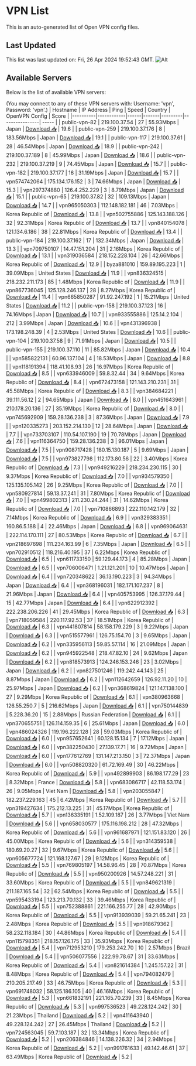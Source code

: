 # VPN List

This is an auto-generated list of Open VPN config files.

## Last Updated

This list was last updated on: Fri, 26 Apr 2024 19:52:43 GMT.
![Alt](https://repobeats.axiom.co/api/embed/186b98318ef1479477931607c1ad7d823f12451f.svg "Repobeats analytics image")

## Available Servers

Below is the list of available VPN servers:

(You may connect to any of these VPN servers with: Username: 'vpn', Password: 'vpn'.)
| Hostname | IP Address | Ping | Speed | Country | OpenVPN Config | Score |
|----------|------------|------|-------|---------|----------------| ----- |
| public-vpn-82 | 219.100.37.54 | 27 | 55.93Mbps | Japan | [Download 📥](./configs/server_0_JP.ovpn) | 19.6 |
| public-vpn-259 | 219.100.37.176 | 8 | 183.56Mbps | Japan | [Download 📥](./configs/server_1_JP.ovpn) | 19.1 |
| public-vpn-117 | 219.100.37.61 | 28 | 46.54Mbps | Japan | [Download 📥](./configs/server_2_JP.ovpn) | 18.9 |
| public-vpn-242 | 219.100.37.189 | 8 | 45.99Mbps | Japan | [Download 📥](./configs/server_3_JP.ovpn) | 18.6 |
| public-vpn-232 | 219.100.37.219 | 9 | 74.45Mbps | Japan | [Download 📥](./configs/server_4_JP.ovpn) | 15.7 |
| public-vpn-182 | 219.100.37.177 | 16 | 31.19Mbps | Japan | [Download 📥](./configs/server_5_JP.ovpn) | 15.7 |
| vpn574742064 | 175.134.176.152 | 3 | 74.66Mbps | Japan | [Download 📥](./configs/server_6_JP.ovpn) | 15.3 |
| vpn297374880 | 126.4.252.229 | 3 | 8.79Mbps | Japan | [Download 📥](./configs/server_7_JP.ovpn) | 15.1 |
| public-vpn-65 | 219.100.37.82 | 32 | 109.13Mbps | Japan | [Download 📥](./configs/server_8_JP.ovpn) | 14.7 |
| vpn965050303 | 112.148.182.181 | 46 | 7.03Mbps | Korea Republic of | [Download 📥](./configs/server_9_KR.ovpn) | 13.8 |
| vpn502755886 | 125.143.188.126 | 32 | 92.31Mbps | Korea Republic of | [Download 📥](./configs/server_10_KR.ovpn) | 13.7 |
| vpn840154078 | 121.134.6.186 | 38 | 22.81Mbps | Korea Republic of | [Download 📥](./configs/server_11_KR.ovpn) | 13.4 |
| public-vpn-184 | 219.100.37.162 | 17 | 132.34Mbps | Japan | [Download 📥](./configs/server_12_JP.ovpn) | 13.3 |
| vpn709750107 | 14.47.151.204 | 31 | 2.16Mbps | Korea Republic of | [Download 📥](./configs/server_13_KR.ovpn) | 13.1 |
| vpn319036584 | 218.152.228.104 | 26 | 42.66Mbps | Korea Republic of | [Download 📥](./configs/server_14_KR.ovpn) | 12.9 |
| byza881010 | 159.89.195.223 | 1 | 39.09Mbps | United States | [Download 📥](./configs/server_15_US.ovpn) | 11.9 |
| vpn836324515 | 218.232.211.173 | 85 | 1.48Mbps | Korea Republic of | [Download 📥](./configs/server_16_KR.ovpn) | 11.9 |
| vpn867736045 | 125.128.246.137 | 28 | 8.27Mbps | Korea Republic of | [Download 📥](./configs/server_17_KR.ovpn) | 11.4 |
| vpn665850287 | 91.92.247.192 | 1 | 15.21Mbps | United States | [Download 📥](./configs/server_18_US.ovpn) | 11.2 |
| public-vpn-158 | 219.100.37.123 | 16 | 74.16Mbps | Japan | [Download 📥](./configs/server_19_JP.ovpn) | 10.7 |
| vpn933555886 | 125.14.2.104 | 212 | 3.99Mbps | Japan | [Download 📥](./configs/server_20_JP.ovpn) | 10.6 |
| vpn431396938 | 173.198.248.39 | 4 | 2.53Mbps | United States | [Download 📥](./configs/server_21_US.ovpn) | 10.6 |
| public-vpn-104 | 219.100.37.58 | 9 | 71.91Mbps | Japan | [Download 📥](./configs/server_22_JP.ovpn) | 10.5 |
| public-vpn-155 | 219.100.37.110 | 11 | 85.82Mbps | Japan | [Download 📥](./configs/server_23_JP.ovpn) | 10.4 |
| vpn585822131 | 60.96.137.104 | 4 | 18.53Mbps | Japan | [Download 📥](./configs/server_24_JP.ovpn) | 8.8 |
| vpn118191394 | 118.41.108.93 | 26 | 16.97Mbps | Korea Republic of | [Download 📥](./configs/server_25_KR.ovpn) | 8.5 |
| vpn633946009 | 59.8.32.44 | 34 | 9.64Mbps | Korea Republic of | [Download 📥](./configs/server_26_KR.ovpn) | 8.4 |
| vpn672473158 | 121.143.210.231 | 31 | 45.58Mbps | Korea Republic of | [Download 📥](./configs/server_27_KR.ovpn) | 8.3 |
| vpn384684221 | 39.111.56.12 | 2 | 94.65Mbps | Japan | [Download 📥](./configs/server_28_JP.ovpn) | 8.0 |
| vpn451643961 | 210.178.20.136 | 27 | 35.19Mbps | Korea Republic of | [Download 📥](./configs/server_29_KR.ovpn) | 8.0 |
| vpn745692909 | 159.28.136.238 | 3 | 87.36Mbps | Japan | [Download 📥](./configs/server_30_JP.ovpn) | 7.9 |
| vpn120335273 | 203.152.214.130 | 12 | 28.64Mbps | Japan | [Download 📥](./configs/server_31_JP.ovpn) | 7.7 |
| vpn733703107 | 110.54.107.190 | 19 | 70.78Mbps | Japan | [Download 📥](./configs/server_32_JP.ovpn) | 7.6 |
| vpn116364750 | 159.28.136.238 | 3 | 96.01Mbps | Japan | [Download 📥](./configs/server_33_JP.ovpn) | 7.5 |
| vpn908717428 | 180.15.130.187 | 5 | 9.69Mbps | Japan | [Download 📥](./configs/server_34_JP.ovpn) | 7.5 |
| vpn973827798 | 112.173.80.56 | 22 | 3.40Mbps | Korea Republic of | [Download 📥](./configs/server_35_KR.ovpn) | 7.3 |
| vpn949216229 | 218.234.230.115 | 30 | 9.37Mbps | Korea Republic of | [Download 📥](./configs/server_36_KR.ovpn) | 7.0 |
| vpn934579350 | 125.135.105.142 | 26 | 9.25Mbps | Korea Republic of | [Download 📥](./configs/server_37_KR.ovpn) | 7.0 |
| vpn580927814 | 59.13.37.241 | 31 | 7.80Mbps | Korea Republic of | [Download 📥](./configs/server_38_KR.ovpn) | 7.0 |
| vpn499802313 | 211.230.24.244 | 31 | 14.62Mbps | Korea Republic of | [Download 📥](./configs/server_39_KR.ovpn) | 7.0 |
| vpn710866893 | 222.110.142.179 | 32 | 7.14Mbps | Korea Republic of | [Download 📥](./configs/server_40_KR.ovpn) | 6.9 |
| vpn329383351 | 160.86.5.188 | 4 | 22.46Mbps | Japan | [Download 📥](./configs/server_41_JP.ovpn) | 6.8 |
| vpn969064631 | 222.114.170.111 | 27 | 80.53Mbps | Korea Republic of | [Download 📥](./configs/server_42_KR.ovpn) | 6.7 |
| vpn218697698 | 111.234.163.99 | 6 | 7.35Mbps | Japan | [Download 📥](./configs/server_43_JP.ovpn) | 6.5 |
| vpn702910512 | 118.216.40.195 | 37 | 6.22Mbps | Korea Republic of | [Download 📥](./configs/server_44_KR.ovpn) | 6.5 |
| vpn611733150 | 59.129.44.173 | 4 | 85.28Mbps | Japan | [Download 📥](./configs/server_45_JP.ovpn) | 6.5 |
| vpn706006471 | 1.21.121.201 | 10 | 10.47Mbps | Japan | [Download 📥](./configs/server_46_JP.ovpn) | 6.4 |
| vpn720348622 | 36.13.190.223 | 3 | 94.34Mbps | Japan | [Download 📥](./configs/server_47_JP.ovpn) | 6.4 |
| vpn368196031 | 182.171.107.237 | 8 | 21.96Mbps | Japan | [Download 📥](./configs/server_48_JP.ovpn) | 6.4 |
| vpn405753995 | 126.37.179.44 | 15 | 42.77Mbps | Japan | [Download 📥](./configs/server_49_JP.ovpn) | 6.4 |
| vpn622912392 | 222.238.206.226 | 41 | 29.45Mbps | Korea Republic of | [Download 📥](./configs/server_50_KR.ovpn) | 6.3 |
| vpn718059584 | 220.117.92.53 | 37 | 18.51Mbps | Korea Republic of | [Download 📥](./configs/server_51_KR.ovpn) | 6.3 |
| vpn441807814 | 58.158.179.229 | 3 | 9.22Mbps | Japan | [Download 📥](./configs/server_52_JP.ovpn) | 6.3 |
| vpn515577961 | 126.75.154.70 | 3 | 9.65Mbps | Japan | [Download 📥](./configs/server_53_JP.ovpn) | 6.2 |
| vpn335956113 | 59.85.57.114 | 16 | 21.09Mbps | Japan | [Download 📥](./configs/server_54_JP.ovpn) | 6.2 |
| vpn945922548 | 218.47.82.10 | 24 | 9.62Mbps | Japan | [Download 📥](./configs/server_55_JP.ovpn) | 6.2 |
| vpn818573913 | 124.246.153.246 | 23 | 3.02Mbps | Japan | [Download 📥](./configs/server_56_JP.ovpn) | 6.2 |
| vpn827501246 | 119.242.44.143 | 25 | 8.87Mbps | Japan | [Download 📥](./configs/server_57_JP.ovpn) | 6.2 |
| vpn112642659 | 126.92.11.20 | 10 | 25.97Mbps | Japan | [Download 📥](./configs/server_58_JP.ovpn) | 6.2 |
| vpn368619824 | 121.147.138.100 | 27 | 9.29Mbps | Korea Republic of | [Download 📥](./configs/server_59_KR.ovpn) | 6.1 |
| vpn380963668 | 126.55.250.7 | 5 | 216.62Mbps | Japan | [Download 📥](./configs/server_60_JP.ovpn) | 6.1 |
| vpn750144839 | 5.228.36.20 | 15 | 2.88Mbps | Russian Federation | [Download 📥](./configs/server_61_RU.ovpn) | 6.1 |
| vpn370655751 | 126.114.159.35 | 6 | 25.61Mbps | Japan | [Download 📥](./configs/server_62_JP.ovpn) | 6.0 |
| vpn486024326 | 119.196.222.128 | 28 | 59.03Mbps | Korea Republic of | [Download 📥](./configs/server_63_KR.ovpn) | 6.0 |
| vpn957652641 | 60.128.15.134 | 7 | 17.12Mbps | Japan | [Download 📥](./configs/server_64_JP.ovpn) | 6.0 |
| vpn382250430 | 27.139.17.71 | 16 | 9.72Mbps | Japan | [Download 📥](./configs/server_65_JP.ovpn) | 6.0 |
| vpn177612769 | 131.147.213.150 | 3 | 72.37Mbps | Japan | [Download 📥](./configs/server_66_JP.ovpn) | 6.0 |
| vpn508820320 | 61.72.169.49 | 30 | 46.22Mbps | Korea Republic of | [Download 📥](./configs/server_67_KR.ovpn) | 5.9 |
| vpn492899903 | 86.198.177.29 | 23 | 8.32Mbps | France | [Download 📥](./configs/server_68_FR.ovpn) | 5.8 |
| vpn683086717 | 42.118.53.174 | 26 | 9.05Mbps | Viet Nam | [Download 📥](./configs/server_69_VN.ovpn) | 5.8 |
| vpn203055847 | 182.237.229.163 | 45 | 6.42Mbps | Korea Republic of | [Download 📥](./configs/server_70_KR.ovpn) | 5.7 |
| vpn319427634 | 175.212.13.225 | 31 | 45.17Mbps | Korea Republic of | [Download 📥](./configs/server_71_KR.ovpn) | 5.7 |
| vpn136335191 | 1.52.109.187 | 26 | 3.77Mbps | Viet Nam | [Download 📥](./configs/server_72_VN.ovpn) | 5.6 |
| vpn658030577 | 175.116.198.212 | 28 | 47.32Mbps | Korea Republic of | [Download 📥](./configs/server_73_KR.ovpn) | 5.6 |
| vpn961687971 | 121.151.83.120 | 26 | 45.00Mbps | Korea Republic of | [Download 📥](./configs/server_74_KR.ovpn) | 5.6 |
| vpn314359538 | 180.69.20.27 | 32 | 9.67Mbps | Korea Republic of | [Download 📥](./configs/server_75_KR.ovpn) | 5.6 |
| vpn605677724 | 121.168.127.67 | 29 | 9.12Mbps | Korea Republic of | [Download 📥](./configs/server_76_KR.ovpn) | 5.5 |
| vpn769805197 | 14.58.96.45 | 28 | 70.87Mbps | Korea Republic of | [Download 📥](./configs/server_77_KR.ovpn) | 5.5 |
| vpn950200926 | 14.57.248.221 | 31 | 33.60Mbps | Korea Republic of | [Download 📥](./configs/server_78_KR.ovpn) | 5.5 |
| vpn849621319 | 211.187.165.54 | 32 | 62.54Mbps | Korea Republic of | [Download 📥](./configs/server_79_KR.ovpn) | 5.5 |
| vpn595433194 | 123.213.70.132 | 33 | 39.46Mbps | Korea Republic of | [Download 📥](./configs/server_80_KR.ovpn) | 5.5 |
| vpn752388861 | 221.166.255.77 | 28 | 42.90Mbps | Korea Republic of | [Download 📥](./configs/server_81_KR.ovpn) | 5.5 |
| vpn913939039 | 59.21.65.241 | 23 | 2.48Mbps | Korea Republic of | [Download 📥](./configs/server_82_KR.ovpn) | 5.5 |
| vpn918679362 | 58.232.118.184 | 30 | 44.86Mbps | Korea Republic of | [Download 📥](./configs/server_83_KR.ovpn) | 5.4 |
| vpn115798351 | 218.157.126.175 | 33 | 35.93Mbps | Korea Republic of | [Download 📥](./configs/server_84_KR.ovpn) | 5.4 |
| vpn712953210 | 179.253.242.70 | 10 | 2.57Mbps | Brazil | [Download 📥](./configs/server_85_BR.ovpn) | 5.4 |
| vpn506077556 | 222.99.78.67 | 31 | 33.63Mbps | Korea Republic of | [Download 📥](./configs/server_86_KR.ovpn) | 5.4 |
| vpn821614384 | 1.245.157.22 | 31 | 8.48Mbps | Korea Republic of | [Download 📥](./configs/server_87_KR.ovpn) | 5.4 |
| vpn794082479 | 210.205.217.49 | 33 | 46.75Mbps | Korea Republic of | [Download 📥](./configs/server_88_KR.ovpn) | 5.3 |
| vpn691748032 | 58.125.186.105 | 40 | 46.16Mbps | Korea Republic of | [Download 📥](./configs/server_89_KR.ovpn) | 5.3 |
| vpn661832191 | 221.165.70.239 | 33 | 8.45Mbps | Korea Republic of | [Download 📥](./configs/server_90_KR.ovpn) | 5.3 |
| vpn997536523 | 49.228.124.242 | 30 | 21.23Mbps | Thailand | [Download 📥](./configs/server_91_TH.ovpn) | 5.2 |
| vpn411643940 | 49.228.124.242 | 27 | 26.45Mbps | Thailand | [Download 📥](./configs/server_92_TH.ovpn) | 5.2 |
| vpn724563045 | 59.7.103.187 | 32 | 13.34Mbps | Korea Republic of | [Download 📥](./configs/server_93_KR.ovpn) | 5.2 |
| vpn206384846 | 14.138.226.32 | 34 | 2.94Mbps | Korea Republic of | [Download 📥](./configs/server_94_KR.ovpn) | 5.2 |
| vpn991761633 | 49.142.46.61 | 37 | 63.49Mbps | Korea Republic of | [Download 📥](./configs/server_95_KR.ovpn) | 5.2 |
